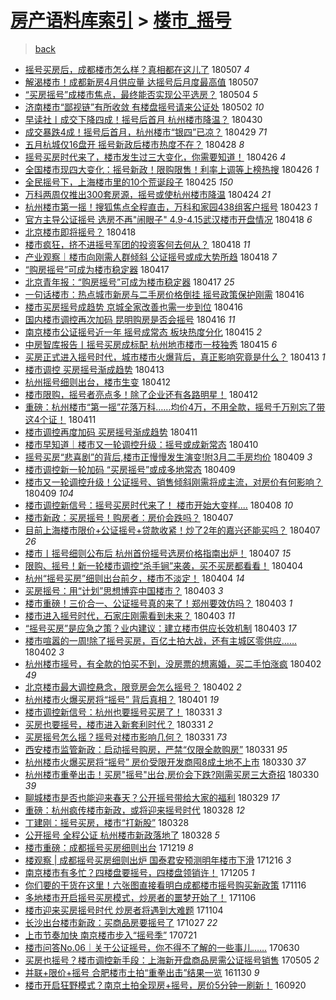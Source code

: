 [房产语料库索引](../../README.md)  > [楼市_摇号](楼市_摇号.md)
====
> [back](../README.md)

- [摇号买房后，成都楼市怎么样？真相都在这儿了](http://jkwz.applinzi.com/ittc/7100332271993357318.html#%E6%91%87%E5%8F%B7%E4%B9%B0%E6%88%BF%E5%90%8E%EF%BC%8C%E6%88%90%E9%83%BD%E6%A5%BC%E5%B8%82%E6%80%8E%E4%B9%88%E6%A0%B7%EF%BC%9F%E7%9C%9F%E7%9B%B8%E9%83%BD%E5%9C%A8%E8%BF%99%E5%84%BF%E4%BA%86) 180507 *4* 
- [解渴楼市！成都新房4月供应量 达摇号后月度最高值](http://jkwz.applinzi.com/ittc/7100281736556708874.html#%E8%A7%A3%E6%B8%B4%E6%A5%BC%E5%B8%82%EF%BC%81%E6%88%90%E9%83%BD%E6%96%B0%E6%88%BF4%E6%9C%88%E4%BE%9B%E5%BA%94%E9%87%8F+%E8%BE%BE%E6%91%87%E5%8F%B7%E5%90%8E%E6%9C%88%E5%BA%A6%E6%9C%80%E9%AB%98%E5%80%BC) 180507  
- [“买房摇号”成楼市焦点，最终能否实现公平选房？](http://jkwz.applinzi.com/ittc/7099299076548068358.html#%E2%80%9C%E4%B9%B0%E6%88%BF%E6%91%87%E5%8F%B7%E2%80%9D%E6%88%90%E6%A5%BC%E5%B8%82%E7%84%A6%E7%82%B9%EF%BC%8C%E6%9C%80%E7%BB%88%E8%83%BD%E5%90%A6%E5%AE%9E%E7%8E%B0%E5%85%AC%E5%B9%B3%E9%80%89%E6%88%BF%EF%BC%9F) 180504 *5* 
- [济南楼市“鄙视链”有所收敛 有楼盘摇号请来公证处](http://jkwz.applinzi.com/ittc/7098406981096440843.html#%E6%B5%8E%E5%8D%97%E6%A5%BC%E5%B8%82%E2%80%9C%E9%84%99%E8%A7%86%E9%93%BE%E2%80%9D%E6%9C%89%E6%89%80%E6%94%B6%E6%95%9B+%E6%9C%89%E6%A5%BC%E7%9B%98%E6%91%87%E5%8F%B7%E8%AF%B7%E6%9D%A5%E5%85%AC%E8%AF%81%E5%A4%84) 180502 *10* 
- [早读社丨成交下降四成！摇号后首月 杭州楼市降温？](http://jkwz.applinzi.com/ittc/7097660570025329671.html#%E6%97%A9%E8%AF%BB%E7%A4%BE%E4%B8%A8%E6%88%90%E4%BA%A4%E4%B8%8B%E9%99%8D%E5%9B%9B%E6%88%90%EF%BC%81%E6%91%87%E5%8F%B7%E5%90%8E%E9%A6%96%E6%9C%88+%E6%9D%AD%E5%B7%9E%E6%A5%BC%E5%B8%82%E9%99%8D%E6%B8%A9%EF%BC%9F) 180430  
- [成交暴跌4成！摇号后首月，杭州楼市“银四”已凉？](http://jkwz.applinzi.com/ittc/7097452675899851782.html#%E6%88%90%E4%BA%A4%E6%9A%B4%E8%B7%8C4%E6%88%90%EF%BC%81%E6%91%87%E5%8F%B7%E5%90%8E%E9%A6%96%E6%9C%88%EF%BC%8C%E6%9D%AD%E5%B7%9E%E6%A5%BC%E5%B8%82%E2%80%9C%E9%93%B6%E5%9B%9B%E2%80%9D%E5%B7%B2%E5%87%89%EF%BC%9F) 180429 *71* 
- [五月杭城仅16盘开 摇号新政后楼市热度不在？](http://jkwz.applinzi.com/ittc/7097077835871290384.html#%E4%BA%94%E6%9C%88%E6%9D%AD%E5%9F%8E%E4%BB%8516%E7%9B%98%E5%BC%80+%E6%91%87%E5%8F%B7%E6%96%B0%E6%94%BF%E5%90%8E%E6%A5%BC%E5%B8%82%E7%83%AD%E5%BA%A6%E4%B8%8D%E5%9C%A8%EF%BC%9F) 180428 *8* 
- [摇号买房时代来了，楼市发生过三大变化，你需要知道！](http://jkwz.applinzi.com/ittc/7096403155493585927.html#%E6%91%87%E5%8F%B7%E4%B9%B0%E6%88%BF%E6%97%B6%E4%BB%A3%E6%9D%A5%E4%BA%86%EF%BC%8C%E6%A5%BC%E5%B8%82%E5%8F%91%E7%94%9F%E8%BF%87%E4%B8%89%E5%A4%A7%E5%8F%98%E5%8C%96%EF%BC%8C%E4%BD%A0%E9%9C%80%E8%A6%81%E7%9F%A5%E9%81%93%EF%BC%81) 180426 *4* 
- [全国楼市现四大变化：摇号新政！限购限售！利率上调等上榜热搜](http://jkwz.applinzi.com/ittc/7096290892967314442.html#%E5%85%A8%E5%9B%BD%E6%A5%BC%E5%B8%82%E7%8E%B0%E5%9B%9B%E5%A4%A7%E5%8F%98%E5%8C%96%EF%BC%9A%E6%91%87%E5%8F%B7%E6%96%B0%E6%94%BF%EF%BC%81%E9%99%90%E8%B4%AD%E9%99%90%E5%94%AE%EF%BC%81%E5%88%A9%E7%8E%87%E4%B8%8A%E8%B0%83%E7%AD%89%E4%B8%8A%E6%A6%9C%E7%83%AD%E6%90%9C) 180426 *1* 
- [全民摇号下，上海楼市里的10个荒诞段子](http://jkwz.applinzi.com/ittc/7095856748651086864.html#%E5%85%A8%E6%B0%91%E6%91%87%E5%8F%B7%E4%B8%8B%EF%BC%8C%E4%B8%8A%E6%B5%B7%E6%A5%BC%E5%B8%82%E9%87%8C%E7%9A%8410%E4%B8%AA%E8%8D%92%E8%AF%9E%E6%AE%B5%E5%AD%90) 180425 *150* 
- [万科两周仅推出300套房源，摇号或使杭州楼市降温](http://jkwz.applinzi.com/ittc/7095478013246571531.html#%E4%B8%87%E7%A7%91%E4%B8%A4%E5%91%A8%E4%BB%85%E6%8E%A8%E5%87%BA300%E5%A5%97%E6%88%BF%E6%BA%90%EF%BC%8C%E6%91%87%E5%8F%B7%E6%88%96%E4%BD%BF%E6%9D%AD%E5%B7%9E%E6%A5%BC%E5%B8%82%E9%99%8D%E6%B8%A9) 180424 *21* 
- [杭州楼市第一摇！搜狐焦点全程直击，万科和家园438组客户摇号](http://jkwz.applinzi.com/ittc/7095174351076983824.html#%E6%9D%AD%E5%B7%9E%E6%A5%BC%E5%B8%82%E7%AC%AC%E4%B8%80%E6%91%87%EF%BC%81%E6%90%9C%E7%8B%90%E7%84%A6%E7%82%B9%E5%85%A8%E7%A8%8B%E7%9B%B4%E5%87%BB%EF%BC%8C%E4%B8%87%E7%A7%91%E5%92%8C%E5%AE%B6%E5%9B%AD438%E7%BB%84%E5%AE%A2%E6%88%B7%E6%91%87%E5%8F%B7) 180423 *1* 
- [官方主导公证摇号 选房不再&quot;闹眼子&quot; 4.9-4.15武汉楼市开盘情况](http://jkwz.applinzi.com/ittc/7093363902794695687.html#%E5%AE%98%E6%96%B9%E4%B8%BB%E5%AF%BC%E5%85%AC%E8%AF%81%E6%91%87%E5%8F%B7+%E9%80%89%E6%88%BF%E4%B8%8D%E5%86%8D%26quot%3B%E9%97%B9%E7%9C%BC%E5%AD%90%26quot%3B+4.9-4.15%E6%AD%A6%E6%B1%89%E6%A5%BC%E5%B8%82%E5%BC%80%E7%9B%98%E6%83%85%E5%86%B5) 180418 *6* 
- [北京楼市即将摇号？](http://jkwz.applinzi.com/ittc/7093350892067881995.html#%E5%8C%97%E4%BA%AC%E6%A5%BC%E5%B8%82%E5%8D%B3%E5%B0%86%E6%91%87%E5%8F%B7%EF%BC%9F) 180418  
- [楼市疯狂，挤不进摇号军团的投资客何去何从？](http://jkwz.applinzi.com/ittc/7093277111500669958.html#%E6%A5%BC%E5%B8%82%E7%96%AF%E7%8B%82%EF%BC%8C%E6%8C%A4%E4%B8%8D%E8%BF%9B%E6%91%87%E5%8F%B7%E5%86%9B%E5%9B%A2%E7%9A%84%E6%8A%95%E8%B5%84%E5%AE%A2%E4%BD%95%E5%8E%BB%E4%BD%95%E4%BB%8E%EF%BC%9F) 180418 *11* 
- [产业观察｜楼市向刚需人群倾斜 公证摇号或成大势所趋](http://jkwz.applinzi.com/ittc/7093252807283180551.html#%E4%BA%A7%E4%B8%9A%E8%A7%82%E5%AF%9F%EF%BD%9C%E6%A5%BC%E5%B8%82%E5%90%91%E5%88%9A%E9%9C%80%E4%BA%BA%E7%BE%A4%E5%80%BE%E6%96%9C+%E5%85%AC%E8%AF%81%E6%91%87%E5%8F%B7%E6%88%96%E6%88%90%E5%A4%A7%E5%8A%BF%E6%89%80%E8%B6%8B) 180418 *7* 
- [“购房摇号”可成为楼市稳定器](http://jkwz.applinzi.com/ittc/7093056789237203984.html#%E2%80%9C%E8%B4%AD%E6%88%BF%E6%91%87%E5%8F%B7%E2%80%9D%E5%8F%AF%E6%88%90%E4%B8%BA%E6%A5%BC%E5%B8%82%E7%A8%B3%E5%AE%9A%E5%99%A8) 180417  
- [北京青年报：“购房摇号”可成为楼市稳定器](http://jkwz.applinzi.com/ittc/7092806074031932433.html#%E5%8C%97%E4%BA%AC%E9%9D%92%E5%B9%B4%E6%8A%A5%EF%BC%9A%E2%80%9C%E8%B4%AD%E6%88%BF%E6%91%87%E5%8F%B7%E2%80%9D%E5%8F%AF%E6%88%90%E4%B8%BA%E6%A5%BC%E5%B8%82%E7%A8%B3%E5%AE%9A%E5%99%A8) 180417 *25* 
- [一句话楼市：热点城市新房与二手房价格倒挂 摇号政策保护刚需](http://jkwz.applinzi.com/ittc/7092672650247930887.html#%E4%B8%80%E5%8F%A5%E8%AF%9D%E6%A5%BC%E5%B8%82%EF%BC%9A%E7%83%AD%E7%82%B9%E5%9F%8E%E5%B8%82%E6%96%B0%E6%88%BF%E4%B8%8E%E4%BA%8C%E6%89%8B%E6%88%BF%E4%BB%B7%E6%A0%BC%E5%80%92%E6%8C%82+%E6%91%87%E5%8F%B7%E6%94%BF%E7%AD%96%E4%BF%9D%E6%8A%A4%E5%88%9A%E9%9C%80) 180416  
- [楼市买房摇号成趋势 京城全家改善也需一步到位](http://jkwz.applinzi.com/ittc/7092619810376778769.html#%E6%A5%BC%E5%B8%82%E4%B9%B0%E6%88%BF%E6%91%87%E5%8F%B7%E6%88%90%E8%B6%8B%E5%8A%BF+%E4%BA%AC%E5%9F%8E%E5%85%A8%E5%AE%B6%E6%94%B9%E5%96%84%E4%B9%9F%E9%9C%80%E4%B8%80%E6%AD%A5%E5%88%B0%E4%BD%8D) 180416  
- [国内楼市调控再次加码 昆明购房是否会摇号](http://jkwz.applinzi.com/ittc/7092482580278674438.html#%E5%9B%BD%E5%86%85%E6%A5%BC%E5%B8%82%E8%B0%83%E6%8E%A7%E5%86%8D%E6%AC%A1%E5%8A%A0%E7%A0%81+%E6%98%86%E6%98%8E%E8%B4%AD%E6%88%BF%E6%98%AF%E5%90%A6%E4%BC%9A%E6%91%87%E5%8F%B7) 180416 *11* 
- [南京楼市公证摇号近一年 摇号成常态 板块热度分化](http://jkwz.applinzi.com/ittc/7092246410579936272.html#%E5%8D%97%E4%BA%AC%E6%A5%BC%E5%B8%82%E5%85%AC%E8%AF%81%E6%91%87%E5%8F%B7%E8%BF%91%E4%B8%80%E5%B9%B4+%E6%91%87%E5%8F%B7%E6%88%90%E5%B8%B8%E6%80%81+%E6%9D%BF%E5%9D%97%E7%83%AD%E5%BA%A6%E5%88%86%E5%8C%96) 180415 *2* 
- [中房智库报告丨摇号买房成标配 杭州地市楼市一枝独秀](http://jkwz.applinzi.com/ittc/7092125034820928522.html#%E4%B8%AD%E6%88%BF%E6%99%BA%E5%BA%93%E6%8A%A5%E5%91%8A%E4%B8%A8%E6%91%87%E5%8F%B7%E4%B9%B0%E6%88%BF%E6%88%90%E6%A0%87%E9%85%8D+%E6%9D%AD%E5%B7%9E%E5%9C%B0%E5%B8%82%E6%A5%BC%E5%B8%82%E4%B8%80%E6%9E%9D%E7%8B%AC%E7%A7%80) 180415 *6* 
- [买房正式进入摇号时代，城市楼市火爆背后，真正影响究竟是什么？](http://jkwz.applinzi.com/ittc/7091456326003852304.html#%E4%B9%B0%E6%88%BF%E6%AD%A3%E5%BC%8F%E8%BF%9B%E5%85%A5%E6%91%87%E5%8F%B7%E6%97%B6%E4%BB%A3%EF%BC%8C%E5%9F%8E%E5%B8%82%E6%A5%BC%E5%B8%82%E7%81%AB%E7%88%86%E8%83%8C%E5%90%8E%EF%BC%8C%E7%9C%9F%E6%AD%A3%E5%BD%B1%E5%93%8D%E7%A9%B6%E7%AB%9F%E6%98%AF%E4%BB%80%E4%B9%88%EF%BC%9F) 180413 *1* 
- [楼市调控 买房摇号渐成趋势](http://jkwz.applinzi.com/ittc/7091374626875900938.html#%E6%A5%BC%E5%B8%82%E8%B0%83%E6%8E%A7+%E4%B9%B0%E6%88%BF%E6%91%87%E5%8F%B7%E6%B8%90%E6%88%90%E8%B6%8B%E5%8A%BF) 180413  
- [杭州摇号细则出台，楼市生变](http://jkwz.applinzi.com/ittc/7091110100444120080.html#%E6%9D%AD%E5%B7%9E%E6%91%87%E5%8F%B7%E7%BB%86%E5%88%99%E5%87%BA%E5%8F%B0%EF%BC%8C%E6%A5%BC%E5%B8%82%E7%94%9F%E5%8F%98) 180412  
- [楼市限购，摇号者亮点多！除了企业还有各路明星！](http://jkwz.applinzi.com/ittc/7091046202802177030.html#%E6%A5%BC%E5%B8%82%E9%99%90%E8%B4%AD%EF%BC%8C%E6%91%87%E5%8F%B7%E8%80%85%E4%BA%AE%E7%82%B9%E5%A4%9A%EF%BC%81%E9%99%A4%E4%BA%86%E4%BC%81%E4%B8%9A%E8%BF%98%E6%9C%89%E5%90%84%E8%B7%AF%E6%98%8E%E6%98%9F%EF%BC%81) 180412  
- [重磅：杭州楼市“第一摇”花落万科……均价4万，不用全款，摇号千万别忘了带这4个证！](http://jkwz.applinzi.com/ittc/7090635074032894986.html#%E9%87%8D%E7%A3%85%EF%BC%9A%E6%9D%AD%E5%B7%9E%E6%A5%BC%E5%B8%82%E2%80%9C%E7%AC%AC%E4%B8%80%E6%91%87%E2%80%9D%E8%8A%B1%E8%90%BD%E4%B8%87%E7%A7%91%E2%80%A6%E2%80%A6%E5%9D%87%E4%BB%B74%E4%B8%87%EF%BC%8C%E4%B8%8D%E7%94%A8%E5%85%A8%E6%AC%BE%EF%BC%8C%E6%91%87%E5%8F%B7%E5%8D%83%E4%B8%87%E5%88%AB%E5%BF%98%E4%BA%86%E5%B8%A6%E8%BF%994%E4%B8%AA%E8%AF%81%EF%BC%81) 180411  
- [楼市调控再度加码  买房摇号渐成趋势](http://jkwz.applinzi.com/ittc/7090502548240991243.html#%E6%A5%BC%E5%B8%82%E8%B0%83%E6%8E%A7%E5%86%8D%E5%BA%A6%E5%8A%A0%E7%A0%81++%E4%B9%B0%E6%88%BF%E6%91%87%E5%8F%B7%E6%B8%90%E6%88%90%E8%B6%8B%E5%8A%BF) 180411  
- [楼市早知道｜楼市又一轮调控升级：摇号或成新常态](http://jkwz.applinzi.com/ittc/7090371224880546822.html#%E6%A5%BC%E5%B8%82%E6%97%A9%E7%9F%A5%E9%81%93%EF%BD%9C%E6%A5%BC%E5%B8%82%E5%8F%88%E4%B8%80%E8%BD%AE%E8%B0%83%E6%8E%A7%E5%8D%87%E7%BA%A7%EF%BC%9A%E6%91%87%E5%8F%B7%E6%88%96%E6%88%90%E6%96%B0%E5%B8%B8%E6%80%81) 180410  
- [摇号买房“悲喜剧”的背后,楼市正慢慢发生演变!附3月二手房均价](http://jkwz.applinzi.com/ittc/7090095683979969553.html#%E6%91%87%E5%8F%B7%E4%B9%B0%E6%88%BF%E2%80%9C%E6%82%B2%E5%96%9C%E5%89%A7%E2%80%9D%E7%9A%84%E8%83%8C%E5%90%8E%2C%E6%A5%BC%E5%B8%82%E6%AD%A3%E6%85%A2%E6%85%A2%E5%8F%91%E7%94%9F%E6%BC%94%E5%8F%98%21%E9%99%843%E6%9C%88%E4%BA%8C%E6%89%8B%E6%88%BF%E5%9D%87%E4%BB%B7) 180409 *3* 
- [楼市调控新一轮加码 “买房摇号”或成多地常态](http://jkwz.applinzi.com/ittc/7089916241877926923.html#%E6%A5%BC%E5%B8%82%E8%B0%83%E6%8E%A7%E6%96%B0%E4%B8%80%E8%BD%AE%E5%8A%A0%E7%A0%81+%E2%80%9C%E4%B9%B0%E6%88%BF%E6%91%87%E5%8F%B7%E2%80%9D%E6%88%96%E6%88%90%E5%A4%9A%E5%9C%B0%E5%B8%B8%E6%80%81) 180409  
- [楼市又一轮调控升级！公证摇号、销售倾斜刚需将成主流，对房价有何影响？](http://jkwz.applinzi.com/ittc/7089902695475577873.html#%E6%A5%BC%E5%B8%82%E5%8F%88%E4%B8%80%E8%BD%AE%E8%B0%83%E6%8E%A7%E5%8D%87%E7%BA%A7%EF%BC%81%E5%85%AC%E8%AF%81%E6%91%87%E5%8F%B7%E3%80%81%E9%94%80%E5%94%AE%E5%80%BE%E6%96%9C%E5%88%9A%E9%9C%80%E5%B0%86%E6%88%90%E4%B8%BB%E6%B5%81%EF%BC%8C%E5%AF%B9%E6%88%BF%E4%BB%B7%E6%9C%89%E4%BD%95%E5%BD%B1%E5%93%8D%EF%BC%9F) 180409 *104* 
- [楼市调控新信号：摇号买房时代来了！ 楼市开始大变样....](http://jkwz.applinzi.com/ittc/7089630741669610513.html#%E6%A5%BC%E5%B8%82%E8%B0%83%E6%8E%A7%E6%96%B0%E4%BF%A1%E5%8F%B7%EF%BC%9A%E6%91%87%E5%8F%B7%E4%B9%B0%E6%88%BF%E6%97%B6%E4%BB%A3%E6%9D%A5%E4%BA%86%EF%BC%81+%E6%A5%BC%E5%B8%82%E5%BC%80%E5%A7%8B%E5%A4%A7%E5%8F%98%E6%A0%B7....) 180408 *10* 
- [楼市新政：买房摇号！购房者：房价会跌吗？](http://jkwz.applinzi.com/ittc/7089254897650500625.html#%E6%A5%BC%E5%B8%82%E6%96%B0%E6%94%BF%EF%BC%9A%E4%B9%B0%E6%88%BF%E6%91%87%E5%8F%B7%EF%BC%81%E8%B4%AD%E6%88%BF%E8%80%85%EF%BC%9A%E6%88%BF%E4%BB%B7%E4%BC%9A%E8%B7%8C%E5%90%97%EF%BC%9F) 180407  
- [目前上海楼市限价+公证摇号+贷款收紧！炒了2年的嘉兴还能买吗？](http://jkwz.applinzi.com/ittc/7089296018137154577.html#%E7%9B%AE%E5%89%8D%E4%B8%8A%E6%B5%B7%E6%A5%BC%E5%B8%82%E9%99%90%E4%BB%B7%2B%E5%85%AC%E8%AF%81%E6%91%87%E5%8F%B7%2B%E8%B4%B7%E6%AC%BE%E6%94%B6%E7%B4%A7%EF%BC%81%E7%82%92%E4%BA%862%E5%B9%B4%E7%9A%84%E5%98%89%E5%85%B4%E8%BF%98%E8%83%BD%E4%B9%B0%E5%90%97%EF%BC%9F) 180407 *26* 
- [楼市丨摇号细则公布后 杭州首份摇号选房价格指南出炉！](http://jkwz.applinzi.com/ittc/7089136628289504273.html#%E6%A5%BC%E5%B8%82%E4%B8%A8%E6%91%87%E5%8F%B7%E7%BB%86%E5%88%99%E5%85%AC%E5%B8%83%E5%90%8E+%E6%9D%AD%E5%B7%9E%E9%A6%96%E4%BB%BD%E6%91%87%E5%8F%B7%E9%80%89%E6%88%BF%E4%BB%B7%E6%A0%BC%E6%8C%87%E5%8D%97%E5%87%BA%E7%82%89%EF%BC%81) 180407 *15* 
- [限购、摇号！新一轮楼市调控“杀手锏”来袭，买不买房都看看！](http://jkwz.applinzi.com/ittc/7088113432455021579.html#%E9%99%90%E8%B4%AD%E3%80%81%E6%91%87%E5%8F%B7%EF%BC%81%E6%96%B0%E4%B8%80%E8%BD%AE%E6%A5%BC%E5%B8%82%E8%B0%83%E6%8E%A7%E2%80%9C%E6%9D%80%E6%89%8B%E9%94%8F%E2%80%9D%E6%9D%A5%E8%A2%AD%EF%BC%8C%E4%B9%B0%E4%B8%8D%E4%B9%B0%E6%88%BF%E9%83%BD%E7%9C%8B%E7%9C%8B%EF%BC%81) 180404  
- [杭州“摇号买房”细则出台前夕，楼市不淡定！](http://jkwz.applinzi.com/ittc/7088093193419883526.html#%E6%9D%AD%E5%B7%9E%E2%80%9C%E6%91%87%E5%8F%B7%E4%B9%B0%E6%88%BF%E2%80%9D%E7%BB%86%E5%88%99%E5%87%BA%E5%8F%B0%E5%89%8D%E5%A4%95%EF%BC%8C%E6%A5%BC%E5%B8%82%E4%B8%8D%E6%B7%A1%E5%AE%9A%EF%BC%81) 180404 *14* 
- [买房摇号：用“计划”思想博弈中国楼市？](http://jkwz.applinzi.com/ittc/7087823616697959441.html#%E4%B9%B0%E6%88%BF%E6%91%87%E5%8F%B7%EF%BC%9A%E7%94%A8%E2%80%9C%E8%AE%A1%E5%88%92%E2%80%9D%E6%80%9D%E6%83%B3%E5%8D%9A%E5%BC%88%E4%B8%AD%E5%9B%BD%E6%A5%BC%E5%B8%82%EF%BC%9F) 180403 *3* 
- [楼市重磅！三价合一、公证摇号真的来了！郑州要效仿吗？](http://jkwz.applinzi.com/ittc/7087758812729836555.html#%E6%A5%BC%E5%B8%82%E9%87%8D%E7%A3%85%EF%BC%81%E4%B8%89%E4%BB%B7%E5%90%88%E4%B8%80%E3%80%81%E5%85%AC%E8%AF%81%E6%91%87%E5%8F%B7%E7%9C%9F%E7%9A%84%E6%9D%A5%E4%BA%86%EF%BC%81%E9%83%91%E5%B7%9E%E8%A6%81%E6%95%88%E4%BB%BF%E5%90%97%EF%BC%9F) 180403 *1* 
- [楼市进入摇号时代，石家庄刚需看到未来？](http://jkwz.applinzi.com/ittc/7087693840322659339.html#%E6%A5%BC%E5%B8%82%E8%BF%9B%E5%85%A5%E6%91%87%E5%8F%B7%E6%97%B6%E4%BB%A3%EF%BC%8C%E7%9F%B3%E5%AE%B6%E5%BA%84%E5%88%9A%E9%9C%80%E7%9C%8B%E5%88%B0%E6%9C%AA%E6%9D%A5%EF%BC%9F) 180403 *11* 
- [“摇号买房”是应急之策？业内建议：建立楼市供应长效机制](http://jkwz.applinzi.com/ittc/7087650709409629191.html#%E2%80%9C%E6%91%87%E5%8F%B7%E4%B9%B0%E6%88%BF%E2%80%9D%E6%98%AF%E5%BA%94%E6%80%A5%E4%B9%8B%E7%AD%96%EF%BC%9F%E4%B8%9A%E5%86%85%E5%BB%BA%E8%AE%AE%EF%BC%9A%E5%BB%BA%E7%AB%8B%E6%A5%BC%E5%B8%82%E4%BE%9B%E5%BA%94%E9%95%BF%E6%95%88%E6%9C%BA%E5%88%B6) 180403 *17* 
- [楼市喧嚣的一周!除了摇号买房，百亿土拍大战，还有主城区零供应……](http://jkwz.applinzi.com/ittc/7087428721055368209.html#%E6%A5%BC%E5%B8%82%E5%96%A7%E5%9A%A3%E7%9A%84%E4%B8%80%E5%91%A8%21%E9%99%A4%E4%BA%86%E6%91%87%E5%8F%B7%E4%B9%B0%E6%88%BF%EF%BC%8C%E7%99%BE%E4%BA%BF%E5%9C%9F%E6%8B%8D%E5%A4%A7%E6%88%98%EF%BC%8C%E8%BF%98%E6%9C%89%E4%B8%BB%E5%9F%8E%E5%8C%BA%E9%9B%B6%E4%BE%9B%E5%BA%94%E2%80%A6%E2%80%A6) 180402 *3* 
- [杭州楼市摇号，有全款的怕买不到，没房票的想离婚，买二手怕涨疯](http://jkwz.applinzi.com/ittc/7087401084039726087.html#%E6%9D%AD%E5%B7%9E%E6%A5%BC%E5%B8%82%E6%91%87%E5%8F%B7%EF%BC%8C%E6%9C%89%E5%85%A8%E6%AC%BE%E7%9A%84%E6%80%95%E4%B9%B0%E4%B8%8D%E5%88%B0%EF%BC%8C%E6%B2%A1%E6%88%BF%E7%A5%A8%E7%9A%84%E6%83%B3%E7%A6%BB%E5%A9%9A%EF%BC%8C%E4%B9%B0%E4%BA%8C%E6%89%8B%E6%80%95%E6%B6%A8%E7%96%AF) 180402 *49* 
- [北京楼市最大调控悬念，限竞房会怎么摇号？](http://jkwz.applinzi.com/ittc/7087319443426509831.html#%E5%8C%97%E4%BA%AC%E6%A5%BC%E5%B8%82%E6%9C%80%E5%A4%A7%E8%B0%83%E6%8E%A7%E6%82%AC%E5%BF%B5%EF%BC%8C%E9%99%90%E7%AB%9E%E6%88%BF%E4%BC%9A%E6%80%8E%E4%B9%88%E6%91%87%E5%8F%B7%EF%BC%9F) 180402 *2* 
- [杭州楼市火爆买房将“摇号” 背后真相？](http://jkwz.applinzi.com/ittc/7086901410996421648.html#%E6%9D%AD%E5%B7%9E%E6%A5%BC%E5%B8%82%E7%81%AB%E7%88%86%E4%B9%B0%E6%88%BF%E5%B0%86%E2%80%9C%E6%91%87%E5%8F%B7%E2%80%9D+%E8%83%8C%E5%90%8E%E7%9C%9F%E7%9B%B8%EF%BC%9F) 180401 *19* 
- [楼市调控新信号：杭州也要摇号买房了！](http://jkwz.applinzi.com/ittc/7086702404395615243.html#%E6%A5%BC%E5%B8%82%E8%B0%83%E6%8E%A7%E6%96%B0%E4%BF%A1%E5%8F%B7%EF%BC%9A%E6%9D%AD%E5%B7%9E%E4%B9%9F%E8%A6%81%E6%91%87%E5%8F%B7%E4%B9%B0%E6%88%BF%E4%BA%86%EF%BC%81) 180331 *3* 
- [买房也要摇号，楼市进入新套利时代？](http://jkwz.applinzi.com/ittc/7086584214051095559.html#%E4%B9%B0%E6%88%BF%E4%B9%9F%E8%A6%81%E6%91%87%E5%8F%B7%EF%BC%8C%E6%A5%BC%E5%B8%82%E8%BF%9B%E5%85%A5%E6%96%B0%E5%A5%97%E5%88%A9%E6%97%B6%E4%BB%A3%EF%BC%9F) 180331 *2* 
- [买房摇号怎么摇？摇号对楼市影响几何？](http://jkwz.applinzi.com/ittc/7086569143799383056.html#%E4%B9%B0%E6%88%BF%E6%91%87%E5%8F%B7%E6%80%8E%E4%B9%88%E6%91%87%EF%BC%9F%E6%91%87%E5%8F%B7%E5%AF%B9%E6%A5%BC%E5%B8%82%E5%BD%B1%E5%93%8D%E5%87%A0%E4%BD%95%EF%BC%9F) 180331 *73* 
- [西安楼市监管新政：启动摇号购房，严禁“仅限全款购房”](http://jkwz.applinzi.com/ittc/7086569332605977617.html#%E8%A5%BF%E5%AE%89%E6%A5%BC%E5%B8%82%E7%9B%91%E7%AE%A1%E6%96%B0%E6%94%BF%EF%BC%9A%E5%90%AF%E5%8A%A8%E6%91%87%E5%8F%B7%E8%B4%AD%E6%88%BF%EF%BC%8C%E4%B8%A5%E7%A6%81%E2%80%9C%E4%BB%85%E9%99%90%E5%85%A8%E6%AC%BE%E8%B4%AD%E6%88%BF%E2%80%9D) 180331 *95* 
- [杭州楼市火爆买房将“摇号” 房价受限开发商囤8成土地不上市](http://jkwz.applinzi.com/ittc/7086345370097681415.html#%E6%9D%AD%E5%B7%9E%E6%A5%BC%E5%B8%82%E7%81%AB%E7%88%86%E4%B9%B0%E6%88%BF%E5%B0%86%E2%80%9C%E6%91%87%E5%8F%B7%E2%80%9D+%E6%88%BF%E4%BB%B7%E5%8F%97%E9%99%90%E5%BC%80%E5%8F%91%E5%95%86%E5%9B%A48%E6%88%90%E5%9C%9F%E5%9C%B0%E4%B8%8D%E4%B8%8A%E5%B8%82) 180330 *37* 
- [杭州楼市重拳出击！买房&quot;摇号&quot;出台,房价会下跌?刚需买房三大奇招](http://jkwz.applinzi.com/ittc/7086301807410414602.html#%E6%9D%AD%E5%B7%9E%E6%A5%BC%E5%B8%82%E9%87%8D%E6%8B%B3%E5%87%BA%E5%87%BB%EF%BC%81%E4%B9%B0%E6%88%BF%26quot%3B%E6%91%87%E5%8F%B7%26quot%3B%E5%87%BA%E5%8F%B0%2C%E6%88%BF%E4%BB%B7%E4%BC%9A%E4%B8%8B%E8%B7%8C%3F%E5%88%9A%E9%9C%80%E4%B9%B0%E6%88%BF%E4%B8%89%E5%A4%A7%E5%A5%87%E6%8B%9B) 180330 *39* 
- [聊城楼市是否也能迎来春天？公开摇号带给大家的福利](http://jkwz.applinzi.com/ittc/7085825848664130567.html#%E8%81%8A%E5%9F%8E%E6%A5%BC%E5%B8%82%E6%98%AF%E5%90%A6%E4%B9%9F%E8%83%BD%E8%BF%8E%E6%9D%A5%E6%98%A5%E5%A4%A9%EF%BC%9F%E5%85%AC%E5%BC%80%E6%91%87%E5%8F%B7%E5%B8%A6%E7%BB%99%E5%A4%A7%E5%AE%B6%E7%9A%84%E7%A6%8F%E5%88%A9) 180329 *17* 
- [重磅：杭州疯传楼市新政，或将迎来摇号时代](http://jkwz.applinzi.com/ittc/7085653786096043014.html#%E9%87%8D%E7%A3%85%EF%BC%9A%E6%9D%AD%E5%B7%9E%E7%96%AF%E4%BC%A0%E6%A5%BC%E5%B8%82%E6%96%B0%E6%94%BF%EF%BC%8C%E6%88%96%E5%B0%86%E8%BF%8E%E6%9D%A5%E6%91%87%E5%8F%B7%E6%97%B6%E4%BB%A3) 180328 *12* 
- [丁建刚：摇号买房，楼市“打新股”](http://jkwz.applinzi.com/ittc/7085652009967682566.html#%E4%B8%81%E5%BB%BA%E5%88%9A%EF%BC%9A%E6%91%87%E5%8F%B7%E4%B9%B0%E6%88%BF%EF%BC%8C%E6%A5%BC%E5%B8%82%E2%80%9C%E6%89%93%E6%96%B0%E8%82%A1%E2%80%9D) 180328  
- [公开摇号 全程公证 杭州楼市新政落地了](http://jkwz.applinzi.com/ittc/7085613650608129040.html#%E5%85%AC%E5%BC%80%E6%91%87%E5%8F%B7+%E5%85%A8%E7%A8%8B%E5%85%AC%E8%AF%81+%E6%9D%AD%E5%B7%9E%E6%A5%BC%E5%B8%82%E6%96%B0%E6%94%BF%E8%90%BD%E5%9C%B0%E4%BA%86) 180328 *5* 
- [楼市重磅：成都摇号买房细则出台](http://jkwz.applinzi.com/ittc/7048757258027009041.html#%E6%A5%BC%E5%B8%82%E9%87%8D%E7%A3%85%EF%BC%9A%E6%88%90%E9%83%BD%E6%91%87%E5%8F%B7%E4%B9%B0%E6%88%BF%E7%BB%86%E5%88%99%E5%87%BA%E5%8F%B0) 171219 *8* 
- [楼观察 | 成都摇号买房细则出炉 国泰君安预测明年楼市下滑](http://jkwz.applinzi.com/ittc/7047461982452581393.html#%E6%A5%BC%E8%A7%82%E5%AF%9F+%7C+%E6%88%90%E9%83%BD%E6%91%87%E5%8F%B7%E4%B9%B0%E6%88%BF%E7%BB%86%E5%88%99%E5%87%BA%E7%82%89+%E5%9B%BD%E6%B3%B0%E5%90%9B%E5%AE%89%E9%A2%84%E6%B5%8B%E6%98%8E%E5%B9%B4%E6%A5%BC%E5%B8%82%E4%B8%8B%E6%BB%91) 171216 *3* 
- [南京楼市有多忙？四楼盘要摇号，四楼盘领销许！](http://jkwz.applinzi.com/ittc/7043598221295748113.html#%E5%8D%97%E4%BA%AC%E6%A5%BC%E5%B8%82%E6%9C%89%E5%A4%9A%E5%BF%99%EF%BC%9F%E5%9B%9B%E6%A5%BC%E7%9B%98%E8%A6%81%E6%91%87%E5%8F%B7%EF%BC%8C%E5%9B%9B%E6%A5%BC%E7%9B%98%E9%A2%86%E9%94%80%E8%AE%B8%EF%BC%81) 171205 *1* 
- [你们要的干货在这里！六张图直接看明白成都楼市摇号购买新政策](http://jkwz.applinzi.com/ittc/7036584260020995088.html#%E4%BD%A0%E4%BB%AC%E8%A6%81%E7%9A%84%E5%B9%B2%E8%B4%A7%E5%9C%A8%E8%BF%99%E9%87%8C%EF%BC%81%E5%85%AD%E5%BC%A0%E5%9B%BE%E7%9B%B4%E6%8E%A5%E7%9C%8B%E6%98%8E%E7%99%BD%E6%88%90%E9%83%BD%E6%A5%BC%E5%B8%82%E6%91%87%E5%8F%B7%E8%B4%AD%E4%B9%B0%E6%96%B0%E6%94%BF%E7%AD%96) 171116  
- [多地楼市开启摇号买房模式，炒房者的噩梦开始了！](http://jkwz.applinzi.com/ittc/7032843760097035281.html#%E5%A4%9A%E5%9C%B0%E6%A5%BC%E5%B8%82%E5%BC%80%E5%90%AF%E6%91%87%E5%8F%B7%E4%B9%B0%E6%88%BF%E6%A8%A1%E5%BC%8F%EF%BC%8C%E7%82%92%E6%88%BF%E8%80%85%E7%9A%84%E5%99%A9%E6%A2%A6%E5%BC%80%E5%A7%8B%E4%BA%86%EF%BC%81) 171106  
- [楼市迎来买房摇号时代 炒房者将遇到大难题](http://jkwz.applinzi.com/ittc/7031993172215989265.html#%E6%A5%BC%E5%B8%82%E8%BF%8E%E6%9D%A5%E4%B9%B0%E6%88%BF%E6%91%87%E5%8F%B7%E6%97%B6%E4%BB%A3+%E7%82%92%E6%88%BF%E8%80%85%E5%B0%86%E9%81%87%E5%88%B0%E5%A4%A7%E9%9A%BE%E9%A2%98) 171104  
- [长沙出台楼市新政：买商品房要摇号了](http://jkwz.applinzi.com/ittc/7029174391672407056.html#%E9%95%BF%E6%B2%99%E5%87%BA%E5%8F%B0%E6%A5%BC%E5%B8%82%E6%96%B0%E6%94%BF%EF%BC%9A%E4%B9%B0%E5%95%86%E5%93%81%E6%88%BF%E8%A6%81%E6%91%87%E5%8F%B7%E4%BA%86) 171027 *22* 
- [上市节奏加快 南京楼市步入“摇号季”](http://jkwz.applinzi.com/ittc/6992683320897700880.html#%E4%B8%8A%E5%B8%82%E8%8A%82%E5%A5%8F%E5%8A%A0%E5%BF%AB+%E5%8D%97%E4%BA%AC%E6%A5%BC%E5%B8%82%E6%AD%A5%E5%85%A5%E2%80%9C%E6%91%87%E5%8F%B7%E5%AD%A3%E2%80%9D) 170721  
- [楼市问答No.06｜关于公证摇号，你不得不了解的一些事儿……](http://jkwz.applinzi.com/ittc/6984876556357731332.html#%E6%A5%BC%E5%B8%82%E9%97%AE%E7%AD%94No.06%EF%BD%9C%E5%85%B3%E4%BA%8E%E5%85%AC%E8%AF%81%E6%91%87%E5%8F%B7%EF%BC%8C%E4%BD%A0%E4%B8%8D%E5%BE%97%E4%B8%8D%E4%BA%86%E8%A7%A3%E7%9A%84%E4%B8%80%E4%BA%9B%E4%BA%8B%E5%84%BF%E2%80%A6%E2%80%A6) 170630  
- [买房也摇号？楼市调控新手段：上海新开盘商品房需公证摇号销售](http://jkwz.applinzi.com/ittc/6964228797778887684.html#%E4%B9%B0%E6%88%BF%E4%B9%9F%E6%91%87%E5%8F%B7%EF%BC%9F%E6%A5%BC%E5%B8%82%E8%B0%83%E6%8E%A7%E6%96%B0%E6%89%8B%E6%AE%B5%EF%BC%9A%E4%B8%8A%E6%B5%B7%E6%96%B0%E5%BC%80%E7%9B%98%E5%95%86%E5%93%81%E6%88%BF%E9%9C%80%E5%85%AC%E8%AF%81%E6%91%87%E5%8F%B7%E9%94%80%E5%94%AE) 170505 *2* 
- [并联+限价+摇号 合肥楼市土拍“重拳出击”结果一览](http://jkwz.applinzi.com/ittc/6906339387381384197.html#%E5%B9%B6%E8%81%94%2B%E9%99%90%E4%BB%B7%2B%E6%91%87%E5%8F%B7+%E5%90%88%E8%82%A5%E6%A5%BC%E5%B8%82%E5%9C%9F%E6%8B%8D%E2%80%9C%E9%87%8D%E6%8B%B3%E5%87%BA%E5%87%BB%E2%80%9D%E7%BB%93%E6%9E%9C%E4%B8%80%E8%A7%88) 161130 *9* 
- [楼市开启狂野模式？南京土拍全现房+摇号，房价5分钟一刷新！](http://jkwz.applinzi.com/ittc/6879951868649800708.html#%E6%A5%BC%E5%B8%82%E5%BC%80%E5%90%AF%E7%8B%82%E9%87%8E%E6%A8%A1%E5%BC%8F%EF%BC%9F%E5%8D%97%E4%BA%AC%E5%9C%9F%E6%8B%8D%E5%85%A8%E7%8E%B0%E6%88%BF%2B%E6%91%87%E5%8F%B7%EF%BC%8C%E6%88%BF%E4%BB%B75%E5%88%86%E9%92%9F%E4%B8%80%E5%88%B7%E6%96%B0%EF%BC%81) 160920  
